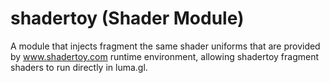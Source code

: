 # shadertoy (Shader Module)

A module that injects fragment the same shader uniforms that are provided by www.shadertoy.com runtime environment, allowing shadertoy fragment shaders to run directly in luma.gl.
